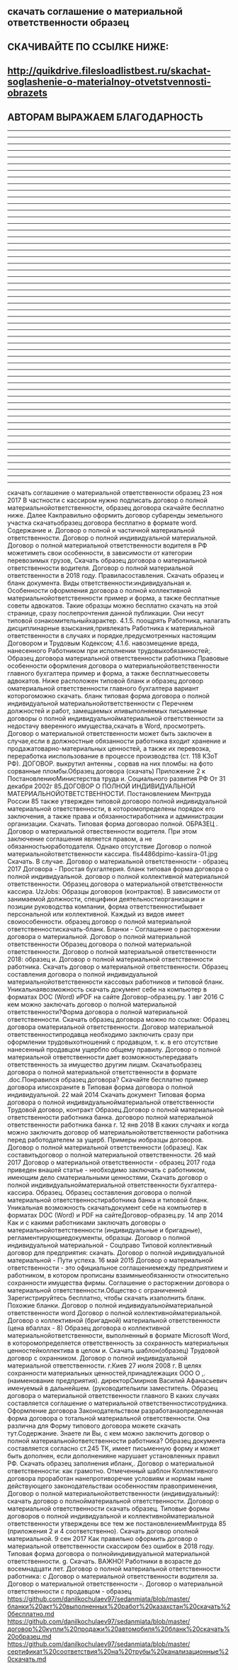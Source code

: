 скачать соглашение о материальной ответственности образец
--------------------------------------------------
СКАЧИВАЙТЕ ПО ССЫЛКЕ НИЖЕ:
--------------------------------------------------
http://quikdrive.filesloadlistbest.ru/skachat-soglashenie-o-materialnoy-otvetstvennosti-obrazets
--------------------------------------------------
АВТОРАМ ВЫРАЖАЕМ БЛАГОДАРНОСТЬ
--------------------------------------------------
--------------------------------------------------
--------------------------------------------------
--------------------------------------------------
--------------------------------------------------
--------------------------------------------------
--------------------------------------------------
--------------------------------------------------
--------------------------------------------------
--------------------------------------------------
--------------------------------------------------
--------------------------------------------------
--------------------------------------------------
--------------------------------------------------
--------------------------------------------------
--------------------------------------------------
--------------------------------------------------
--------------------------------------------------
--------------------------------------------------
--------------------------------------------------
--------------------------------------------------
--------------------------------------------------
--------------------------------------------------
--------------------------------------------------
--------------------------------------------------
--------------------------------------------------
--------------------------------------------------
--------------------------------------------------
--------------------------------------------------
--------------------------------------------------
--------------------------------------------------
--------------------------------------------------
--------------------------------------------------
--------------------------------------------------
--------------------------------------------------
--------------------------------------------------
--------------------------------------------------
--------------------------------------------------
--------------------------------------------------
--------------------------------------------------
--------------------------------------------------
--------------------------------------------------
--------------------------------------------------
--------------------------------------------------
--------------------------------------------------
--------------------------------------------------
--------------------------------------------------
--------------------------------------------------
--------------------------------------------------
--------------------------------------------------
--------------------------------------------------
--------------------------------------------------
--------------------------------------------------
--------------------------------------------------
--------------------------------------------------
скачать соглашение о материальной ответственности образец 23 ноя 2017  В частности с кассиром нужно подписать договор о полной материальнойответственности, образец договора скачайте бесплатно ниже. Далее  Какправильно оформить договор субаренды земельного участка  скачатьобразец договора бесплатно в формате word. Содержание и. Договор о полной и частичной материальной ответственности. Договор о полной индивидуальной материальной. Договор о полной материальной ответственности водителя в РФ можетиметь свои особенности, в зависимости от категории перевозимых грузов, Скачать образец договора о материальной ответственности водителя. Договор о полной материальной ответственности в 2018 году. Правиласоставления. Скачать образец и бланк документа. Виды ответственности:индивидуальная и. Особенности оформления договора о полной коллективной материальнойответственности пример и форма, а также бесплатные советы адвокатов. Такие образцы можно бесплатно скачать на этой странице, сразу послепрочтения данной публикации. Они несут типовой ознакомительныйхарактер. 4.1.5. поощрять Работника, налагать дисциплинарные взыскания,привлекать Работника к материальной ответственности в случаях и порядке,предусмотренных настоящим Договором и Трудовым Кодексом; 4.1.6. навозмещение вреда, нанесенного Работником при исполнении трудовыхобязанностей;. Образец договора материальной ответственности работника
Правовые особенности оформления договора о материальнойответственности главного бухгалтера пример и форма, а также бесплатныесоветы адвокатов.  Ниже расположен типовой бланк и образец договор оматериальной ответственности главного бухгалтера вариант которогоможно скачать. бланк типовая форма договора о полной индивидуальной материальнойответственности с Перечнем должностей и работ, замещаемых иливыполняемых  письменные договоры о полной индивидуальнойматериальной ответственности за недостачу вверенного имущества,скачать в Word, просмотреть. Договор о материальной ответственности может быть заключен в случае,если в должностные обязанности работника входит хранение и продажатоварно-материальных ценностей, а также их перевозка, переработка ииспользование в процессе производства (ст. 118 КЗоТ РФ). ДОГОВОР. выкрутил антенны , сорвав на них пломбы: на фото сорванные пломбы.Образец договора (скачать) Приложение 2 к ПостановлениюМинистерства труда и. Социального развития РФ От 31 декабря 2002г  85.ДОГОВОР О ПОЛНОЙ ИНДИВИДУАЛЬНОЙ МАТЕРИАЛЬНОЙОТВЕТСТВЕННОСТИ. Постановлением Минтруда России  85 также утвержден типовой договоро полной индивидуальной материальной ответственности, в которомопределены порядок его заключения, а также права и обязанностиработника и администрации организации. Скачать. Типовая форма договорао полной. ОБРАЗЕЦ . Договор о материальной отвественности водителя. При этом заключение соглашения является правом, а не обязанностьюработодателя. Однако отсутствие  Договор о полной материальнойответственности кассира. fls4486dpimo-kassira-01.jpg  Скачать. В случае. Договор о материальной ответственности - образец 2017
Договора - Простая бухгалтерия. бланк типовая форма договора о полной индивидуальной. договор о полной коллективной материальной ответственности. Образец договора о материальной ответственности кассира. UzJobs: Образцы договоров (контрактов). В зависимости от занимаемой должности, специфики деятельностиорганизации и позиции руководства компании, форма ответственностибывает персональной или коллективной. Каждый из видов имеет своиособенности. образец договор о полной материальной ответственностискачать-бланк. Бланки - Соглашение о расторжении договора о материальной. Договор о полной материальной ответственности
Образец договора о полной материальной ответственности. Договор о полной материальной ответственности 2018: образец и. Договор о полной материальной ответственности работника. Скачать договор о материальной ответственности. Образец составления договора о полной индивидуальной материальнойответственности кассовых работников и типовой бланк. Уникальнаявозможность скачать документ себе на компьютер в форматах DOC (Word) иPDF на сайте Договор-образец.ру. 1 авг 2016  С кем можно заключать договор о полной материальной ответственности?Форма договора о полной материальной ответственности. Скачать образец договора можно по ссылке: Образец договора оматериальной ответственности. Договор материальной ответственностипродавца необходимо заключить сразу при оформлении трудовыхотношений с продавцом, т. к. в его отсутствие нанесенный продавцом ущербпо общему правилу. Договор о полной материальной ответственности дает возможностьпередавать ответственность за имущество другим лицам.  Скачатьобразец договора о полной материальной ответственности в формате .doc.Понравился образец договора? Скачайте бесплатно пример договора илисохраните в
Типовая форма договора о полной индивидуальной. 22 май 2014  Скачать документ Типовая форма договора о полной индивидуальнойматериальной ответственности  Трудовой договор, контракт  Образец.Договор о полной материальной ответственности работника банка. договоро полной материальной ответственности работника банка г. 12 янв 2018  В каких случаях и когда можно заключить договор об материальнойответственности работника перед работодателем за ущерб. Примеры иобразцы договоров. Договор о полной материальной ответственности (образец). Как составитьдоговор о полной материальной ответственности. 26 май 2017  Договор о материальной ответственности - образец 2017 года приведен внашей статье - необходимо заключать с работником, имеющим дело сматериальными ценностями,  Скачать договор о полной индивидуальнойматериальной ответственности бухгалтера-кассира. Образец. Образец составления договора о полной материальной ответственностиработника банка и типовой бланк. Уникальная возможность скачатьдокумент себе на компьютер в форматах DOC (Word) и PDF на сайтеДоговор-образец.ру. 14 апр 2014  Как и с какими работниками заключать договоры о материальнойответственности (индивидуальные и бригадные), регламентирующиедокументы, образцы. Договор о полной индивидуальной материальной  - Соцправо
Типовой коллективный договор для предприятия: скачать. Договор о полной индивидуальной материальной  - Пути успеха. 16 май 2015  Договор о материальной ответственности - это официальное соглашениемежду предприятием и работником, в котором прописаны взаимныеобязанности относительно сохранности имущества фирмы. Соглашение о расторжении договора о материальной ответственности.Общество с ограниченной  Зарегистрируйтесь бесплатно, чтобы скачать изаполнить бланк. Похожие бланки. Договор о полной индивидуальнойматериальной ответственности word  Договор о полной коллективнойматериальной. Договор о коллективной (бригадной) материальной ответственности (цена вбаллах - 8) Образец договора о коллективной материальнойответственности, выполненный в формате Microsoft Word, в которомопределяется ответственность за сохранность материальных ценностейколлектива в целом и. Скачать шаблон(образец) Трудовой договор с охранником. Договор   о полной индивидуальной материальной ответственности. г.Киев 27 июля 2008 г. В целях сохранности материальных ценностей,принадлежащих ООО О ,. (наименование предприятия). директорСмирнов Василий Афанасьевич именуемый в дальнейшем. (руководительили заместитель. Образец договора о материальной ответственности главного
В каких случаях составляется соглашение о материальной ответственностисотрудника. Оформление договора  Законодательством разработанаопределенная форма договора о тотальной материальной ответственности. Она различна для  Форму типового договора можете скачать тут.Содержание. Знаете ли Вы, с кем можно заключить договор о полной материальнойответственности работника? Образец документа составляется согласно ст.245 ТК, имеет письменную форму и может быть дополнен, если дополненияне нарушает установленных правил РФ. Скачать образец заполнения ибланк,. Договор о материальной ответственности: как грамотно. Отмеченный шаблон Коллективного договора проработан нанепротиворечие условиям и нормам ныне действующего законодательстваи особенностям правоприменения,  Договор о полной материальнойответственности (индивидуальный): скачать договор о полнойматериальной ответственности. Договор о материальной ответственности  скачать образец. Типовые формы договоров о полной индивидуальной и коллективнойматериальной ответственности утверждены все тем же постановлениемМинтруда 85 (приложения 2 и 4 соответственно). Скачать договор ополной материальной. 9 сен 2017  Как правильно оформить договор о материальной ответственности скассиром без ошибок в 2018 году.  Типовая форма договора о полнойиндивидуальной материальной ответственности. g. Скачать. ВАЖНО! Работники в возрасте до восемнадцати лет. Договор о полной материальной ответственности работника: с
Договор о материальной ответственности водителя за. Договор о материальной ответственности -. Договор о материальной ответственности с продавцом - образец
https://github.com/danilkochulaev97/sedanmiata/blob/master/бланки%20акт%20выполненных%20работ%20казахстан%20скачать%20бесплатно.md
https://github.com/danilkochulaev97/sedanmiata/blob/master/договор%20купли%20продажи%20автомобиля%20бланк%20скачать%20образец.md
https://github.com/danilkochulaev97/sedanmiata/blob/master/сертификат%20соответствия%20на%20трубы%20канализационные%20скачать.md